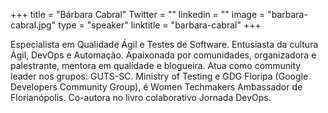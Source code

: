 +++ 
title = "Bárbara Cabral" 
Twitter = "" 
linkedin = "" 
image = "barbara-cabral.jpg" 
type = "speaker" 
linktitle = "barbara-cabral" 
+++ 

Especialista em Qualidade Ágil e Testes de Software. Entusiasta da cultura Ágil, DevOps e Automação. Apaixonada por comunidades, organizadora e palestrante, mentora em qualidade e blogueira. Atua como community leader nos grupos: GUTS-SC. Ministry of Testing e GDG Floripa (Google Developers Community Group), é Women Techmakers Ambassador de Florianópolis. Co-autora no livro colaborativo Jornada DevOps.
